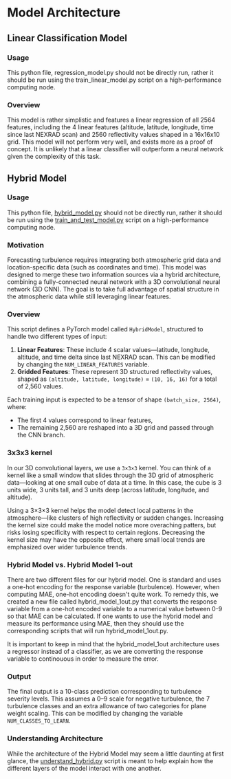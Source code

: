 # Model Architecture

## Linear Classification Model


### Usage
This python file, regression_model.py should not be directly run, rather it should be run using the train_linear_model.py script on a high-performance computing node.

### Overview

This model is rather simplistic and features a linear regression of all 2564 features, including the 4 linear features (altitude, latitude, longitude, time since last NEXRAD scan) and 2560 reflectivity values shaped in a 16x16x10 grid. This model will not perform very well, and exists more as a proof of concept. It is unlikely that a linear classifier will outperform a neural network given the complexity of this task.

## Hybrid Model

### Usage
This python file, [hybrid_model.py](hybrid_model.py) should not be directly run,
rather it should be run using the 
[train_and_test_model.py](/model_training/train_and_test_model.py) script on a 
high-performance computing node.


### Motivation
Forecasting turbulence requires integrating both atmospheric grid data and location-specific data (such as coordinates and time). This model was designed to merge these two information sources via a hybrid architecture, combining a fully-connected neural network with a 3D convolutional neural network (3D CNN). The goal is to take full advantage of spatial structure in the atmospheric data while still leveraging linear features.

### Overview
This script defines a PyTorch model called `HybridModel`, structured to handle two different types of input:

1. **Linear Features**: These include 4 scalar values—latitude, longitude, altitude, and time delta since last NEXRAD scan. This can be modified by changing the `NUM_LINEAR_FEATURES` variable.
2. **Gridded Features**: These represent 3D structured reflectivity values, shaped as `(altitude, latitude, longitude)` = `(10, 16, 16)` for a total of 2,560 values.

Each training input is expected to be a tensor of shape `(batch_size, 2564)`, where:
- The first 4 values correspond to linear features,
- The remaining 2,560 are reshaped into a 3D grid and passed through the CNN branch.

### 3x3x3 kernel

In our 3D convolutional layers, we use a `3×3×3` kernel. You can think of a kernel like a small window that slides through the 3D grid of atmospheric data—looking at one small cube of data at a time. In this case, the cube is 3 units wide, 3 units tall, and 3 units deep (across latitude, longitude, and altitude).

Using a 3×3×3 kernel helps the model detect local patterns in the atmosphere—like clusters of high reflectivity or sudden changes. Increasing the kernel size could make the model notice more overaching patters, but risks losing specificity with respect to certain regions. Decreasing the kernel size may have the opposite effect, where small local trends are emphasized over wider turbulence trends.

### Hybrid Model vs. Hybrid Model 1-out
There are two different files for our hybrid model. One is standard and uses a one-hot encoding for the response variable (turbulence). However, when computing MAE, one-hot encoding doesn't quite work. To remedy this, we created a new file called hybrid_model_1out.py that converts the response variable from a one-hot encoded variable to a numerical value between 0-9 so that MAE can be calculated. If one wants to use the hybrid model and measure its performance using MAE, then they should use the corresponding scripts that will run hybrid_model_1out.py.  

It is important to keep in mind that the hybrid_model_1out architecture uses a regressor instead of a classifier, as we are converting the response variable to continouous in order to measure the error.

### Output
The final output is a 10-class prediction corresponding to turbulence severity levels. This assumes a 0–9 scale for negative turbulence, the 7 turbulence classes and an extra allowance of two categories for plane weight scaling. This can be modified by changing the variable `NUM_CLASSES_TO_LEARN`.

### Understanding Architecture
While the architecture of the Hybrid Model may seem a little daunting at first
glance, the [understand_hybrid.py](understand_hybrid.py) script is meant to
help explain how the different layers of the model interact with one another.